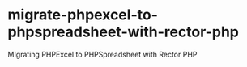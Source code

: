 # migrate-phpexcel-to-phpspreadsheet-with-rector-php
MIgrating PHPExcel to PHPSpreadsheet with Rector PHP
